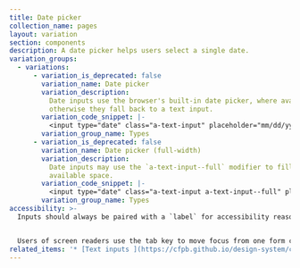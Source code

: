 ```yaml
---
title: Date picker
collection_name: pages
layout: variation
section: components
description: A date picker helps users select a single date.
variation_groups:
  - variations:
      - variation_is_deprecated: false
        variation_name: Date picker
        variation_description:
          Date inputs use the browser's built-in date picker, where available,
          otherwise they fall back to a text input.
        variation_code_snippet: |-
          <input type="date" class="a-text-input" placeholder="mm/dd/yyyy">
        variation_group_name: Types
      - variation_is_deprecated: false
        variation_name: Date picker (full-width)
        variation_description:
          Date inputs may use the `a-text-input--full` modifier to fill their
          available space.
        variation_code_snippet: |-
          <input type="date" class="a-text-input a-text-input--full" placeholder="mm/dd/yyyy">
        variation_group_name: Types
accessibility: >-
  Inputs should always be paired with a `label` for accessibility reasons.


  Users of screen readers use the tab key to move focus from one form control to another. Make sure that tab focus order reflects the way you would like users to navigate through the form. Consider whether tabs should move a user down or across the page.
related_items: '* [Text inputs ](https://cfpb.github.io/design-system/components/text-inputs)'
---
```

